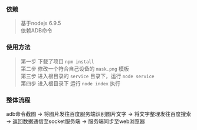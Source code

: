 ### 依赖

> 基于nodejs 6.9.5  
> 依赖ADB命令  


### 使用方法

> 第一步 下载了项目 `npm install`  
> 第二步 修改一个符合自己设备的 `mask.png` 模板  
> 第三步 进入根目录的 `service` 目录下，运行 `node service`  
> 第四步 进入根目录下 运行 `node index` 执行  


### 整体流程 
adb命令截图 -> 将图片发往百度服务端识别图片文字 -> 将文字整理发往百度搜索 -> 返回数据通信至socket服务端 -> 服务端同步至web浏览器